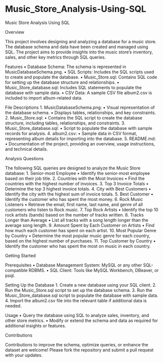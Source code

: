 # Music_Store_Analysis-Using-SQL

Music Store Analysis Using SQL

Overview

This project involves designing and analyzing a database for a music store. The database schema and data have been created and managed using SQL. The project aims to provide insights into the music store’s inventory, sales, and other key metrics through SQL queries.

Features
	•	Database Schema: The schema is represented in MusicDatabaseSchema.png.
	•	SQL Scripts: Includes the SQL scripts used to create and populate the database.
	•	Music_Store.sql: Contains SQL code for setting up the database structure and relationships.
	•	Music_Store_database.sql: Includes SQL statements to populate the database with sample data.
	•	CSV Data: A sample CSV file album2.csv is included to import album-related data.

File Descriptions
	1.	MusicDatabaseSchema.png:
	•	Visual representation of the database schema.
	•	Displays tables, relationships, and key constraints.
	2.	Music_Store.sql:
	•	Contains the SQL script to create the database structure, including tables, relationships, and constraints.
	3.	Music_Store_database.sql:
	•	Script to populate the database with sample records for analysis.
	4.	album2.csv:
	•	Sample data in CSV format, representing album details for importing into the database.
	5.	README.md:
	•	Documentation of the project, providing an overview, usage instructions, and technical details.

Analysis Questions

The following SQL queries are designed to analyze the Music Store database:
	1.	Senior-most Employee
	•	Identify the senior-most employee based on their job title.
	2.	Countries with the Most Invoices
	•	Find the countries with the highest number of invoices.
	3.	Top 3 Invoice Totals
	•	Determine the top 3 highest invoice totals.
	4.	City with Best Customers
	•	Identify the city with the highest sum of invoice totals.
	5.	Best Customer
	•	Identify the customer who has spent the most money.
	6.	Rock Music Listeners
	•	Retrieve the email, first name, last name, and genre of all customers who listen to Rock music.
	7.	Top Rock Artists
	•	Identify the top 10 rock artists (bands) based on the number of tracks written.
	8.	Tracks Longer than Average
	•	List all tracks with a song length longer than the average song length.
	9.	Amount Spent by Each Customer on Artists
	•	Find how much each customer has spent on each artist.
	10.	Most Popular Genre by Country
	•	Determine the most popular music genre for each country, based on the highest number of purchases.
	11.	Top Customer by Country
	•	Identify the customer who has spent the most on music in each country.

Getting Started

Prerequisites
	•	Database Management System: MySQL or any other SQL-compatible RDBMS.
	•	SQL Client: Tools like MySQL Workbench, DBeaver, or psql.

Setting Up the Database
	1.	Create a new database using your SQL client.
	2.	Run the Music_Store.sql script to set up the database schema.
	3.	Run the Music_Store_database.sql script to populate the database with sample data.
	4.	Import the album2.csv file into the relevant table if additional data is needed.

Usage
	•	Query the database using SQL to analyze sales, inventory, and other store metrics.
	•	Modify or extend the schema and data as required for additional insights or features.

Contributions

Contributions to improve the schema, optimize queries, or enhance the dataset are welcome! Please fork the repository and submit a pull request with your updates.
